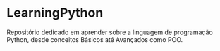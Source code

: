 # LearningPython

Repositório dedicado em aprender sobre a linguagem de programação Python, desde conceitos Básicos até Avançados como POO.
 
